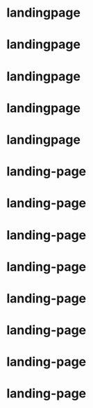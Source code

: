 # landingpage
# landingpage
# landingpage
# landingpage
# landingpage
# landing-page
# landing-page
# landing-page
# landing-page
# landing-page
# landing-page
# landing-page
# landing-page
